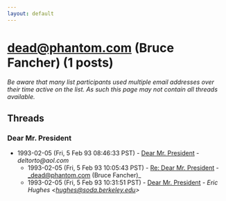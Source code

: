 ```yaml
---
layout: default
---
```


# dead@phantom.com (Bruce Fancher) (1 posts)

_Be aware that many list participants used multiple email addresses over their time active on the list. As such this page may not contain all threads available._

## Threads

### Dear Mr. President
+ 1993-02-05 (Fri, 5 Feb 93 08:46:33 PST) - [Dear Mr. President](/archive/1993/02/4162a4619b3a0631cea75c6a24d78bdfa1580b8b577266110d056b8dde2a174d) - _deltorto@aol.com_
  + 1993-02-05 (Fri, 5 Feb 93 10:05:43 PST) - [Re: Dear Mr. President](/archive/1993/02/b83910e06123db4e2a6c9173652cd07be27446582a16c9964e190ded8a0b171a) - _dead@phantom.com (Bruce Fancher)_
  + 1993-02-05 (Fri, 5 Feb 93 10:31:51 PST) - [Dear Mr. President](/archive/1993/02/b69ad53e8fe0c40c1e8b56de627fe88f8ed4a0022f78ad1e0f6ded9fa33279c5) - _Eric Hughes \<hughes@soda.berkeley.edu\>_

